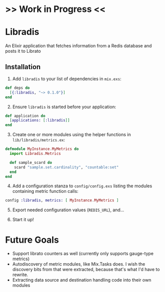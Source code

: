 # >> Work in Progress <<

# Libradis

An Elixir application that fetches information from a Redis database and posts it to Librato

## Installation


1. Add `libradis` to your list of dependencies in `mix.exs`:

  ```elixir
  def deps do
    [{:libradis, "~> 0.1.0"}]
  end
  ```

2. Ensure `libradis` is started before your application:

  ```elixir
  def application do
    [applications: [:libradis]]
  end
  ```


3. Create one or more modules using the helper functions in `lib/libradis/metrics.ex`:


  ```elixir
  defmodule MyInstance.MyMetrics do
    import Libradis.Metrics

    def sample_scard do
      scard "sample.set.cardinality", "countable:set"
    end
  end
  ```

4. Add a configuration stanza to `config/config.exs` listing the modules containing metric function calls:


  ```elixir
  config :libradis, metrics: [ MyInstance.MyMetrics ]
  ```


5. Export needed configuration values (`REDIS_URL`), and...

6. Start it up!


# Future Goals

* Support librato counters as well (currently only supports gauge-type metrics)
* Autodiscovery of metric modules, like Mix.Tasks does. I wish the discovery bits from that were extracted, because that's what I'd have to rewrite.
* Extracting data source and destination handling code into their own modules
